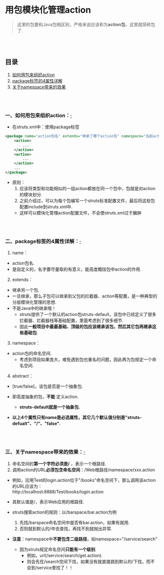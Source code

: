 # 用包模块化管理action
> 这里的包要和Java包相区别，严格来说应该称为**action包**，这里就简称包了.

<br><br>

## 目录
1. [如何用包来组织action]()
2. [package标签的4属性详解]()
3. [关于namespace带来的效果]()

<br><br>

### 一、如何用包来组织action：[·](#目录)
- 在struts.xml中：使用package标签

```xml
<package name="action包名" extends="继承了哪个action包" namespace="当前action包的命名空间" abstract="[true/false]是否是抽象包">
    <action>
        ...
    </action>
    <action>
        ...
    </action>
    ...
</package>
```

- 原则：
  1. 应该将类型和功能相似的一组action都放在同一个包中，包就是对action的模块划分.
  2. 之前介绍过，可以为每个包编写一个struts标准配置文件，最后将这些包配置include到struts.xml中.
    - 这样可以模块化管理action配置文件，不会使struts.xml过于臃肿

<br><br>

### 二、package标签的4属性详解：[·](#目录)
1. name：
  - action包名.
  - 是自定义的，名字要尽量取的有意义，能高度概括包中action的作用.
2. extends：
  - 继承另一个包.
  - 一旦继承，那么子包可以继承到父包的拦截器、action等配置，是一种典型的分层模块化管理的思想.
  - 不是Java中的继承哦！
    - struts提供了一个默认的action包struts-default，该包中已经定义了很多拦截器、拦截器栈等基础配置，里面考虑到了很多细节.
    - 因此**一般项目中最最基础、顶级的包应该继承该包，然后其它包再继承这些基础包**.
3. namespace：
  - action包的命名空间.
    - 考虑到项目如果庞大，难免遇到包也重名的问题，因此再为包规定一个命名空间.
4. abstract：
  - [true/false]，该包是否是一个抽象包.
  - 即高度抽象的包，**不能** 定义action.
    - **struts-default就是一个抽象包.**


- **以上4个属性只有name是必选属性，其它几个默认值分别是"struts-defualt"、"/"、"false".**

<br><br>

### 三、关于namespace带来的效果：[·](#目录)
1. 命名空间的**第一个字符必须是/** ，表示一个根路径.
2. 调用action的URL**必须包含命名空间**：/Web根路径/namespace/xxx.action
  - 例如，应用Test的login.action位于"/books"命名空间下，那么调用该action的URL应该为：<br>
  http://localhost:8888/Test/books/login.action


- 其默认值是/，表示Web应用的根路径.
- struts搜索action的规则：以/barspace/bar.action为例
  1. 先找/barspace命名空间中是否有bar.action，如果有就用.
  2. 否则就到默认的/中去查找，再找不到就抛出异常.


- **注意**：namespace中**不要包含二级路径**，如namespace="/service/search"
  - 因为struts规定命名空间**只能有一个级别**.
    - 例如，url(/service/search/get.action).
    - 则会先在/search空间下找，如果没有就直接跳到默认的/下找，而不会到/service里找了！！
